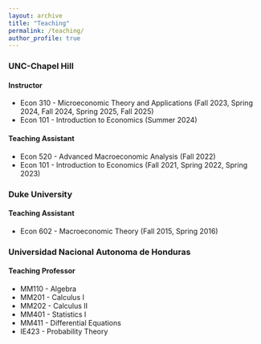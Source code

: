 ```yaml
---
layout: archive
title: "Teaching"
permalink: /teaching/
author_profile: true
---
```


### UNC-Chapel Hill
#### Instructor
* Econ 310 - Microeconomic Theory and Applications (Fall 2023, Spring 2024, Fall 2024, Spring 2025, Fall 2025)
* Econ 101 - Introduction to Economics (Summer 2024)

#### Teaching Assistant
* Econ 520 - Advanced Macroeconomic Analysis (Fall 2022)
* Econ 101 - Introduction to Economics (Fall 2021, Spring 2022, Spring 2023)

### Duke University
#### Teaching Assistant
* Econ 602 - Macroeconomic Theory (Fall 2015, Spring 2016)

### Universidad Nacional Autonoma de Honduras
#### Teaching Professor
* MM110 - Algebra
* MM201 - Calculus I
* MM202 - Calculus II
* MM401 - Statistics I
* MM411 - Differential Equations
* IE423 - Probability Theory

